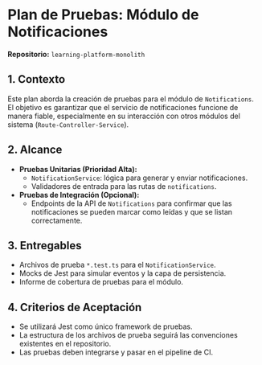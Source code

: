 # Plan de Pruebas: Módulo de Notificaciones

**Repositorio:** `learning-platform-monolith`

## 1. Contexto

Este plan aborda la creación de pruebas para el módulo de `Notifications`. El objetivo es garantizar que el servicio de notificaciones funcione de manera fiable, especialmente en su interacción con otros módulos del sistema (`Route-Controller-Service`).

## 2. Alcance

- **Pruebas Unitarias (Prioridad Alta):**
  - `NotificationService`: lógica para generar y enviar notificaciones.
  - Validadores de entrada para las rutas de `notifications`.
- **Pruebas de Integración (Opcional):**
  - Endpoints de la API de `Notifications` para confirmar que las notificaciones se pueden marcar como leídas y que se listan correctamente.

## 3. Entregables

- Archivos de prueba `*.test.ts` para el `NotificationService`.
- Mocks de Jest para simular eventos y la capa de persistencia.
- Informe de cobertura de pruebas para el módulo.

## 4. Criterios de Aceptación

- Se utilizará Jest como único framework de pruebas.
- La estructura de los archivos de prueba seguirá las convenciones existentes en el repositorio.
- Las pruebas deben integrarse y pasar en el pipeline de CI.
